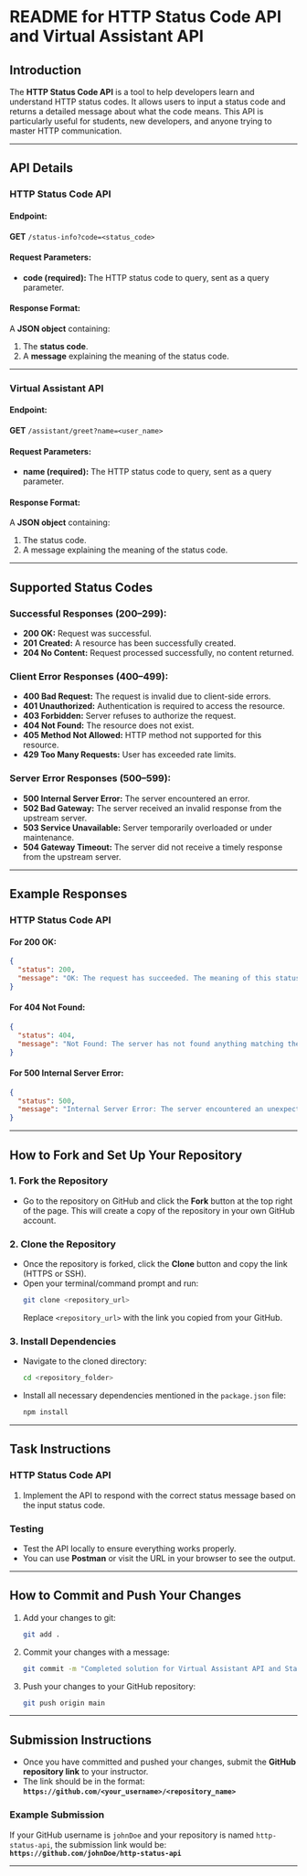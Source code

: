 # **README for HTTP Status Code API and Virtual Assistant API**

## **Introduction**

The **HTTP Status Code API** is a tool to help developers learn and understand HTTP status codes. It allows users to input a status code and returns a detailed message about what the code means. This API is particularly useful for students, new developers, and anyone trying to master HTTP communication.

---

## **API Details**

### **HTTP Status Code API**

#### **Endpoint:**

**GET** `/status-info?code=<status_code>`

#### **Request Parameters:**

- **code (required):** The HTTP status code to query, sent as a query parameter.

#### **Response Format:**

A **JSON object** containing:

1. The **status code**.
2. A **message** explaining the meaning of the status code.

---

### **Virtual Assistant API**

#### **Endpoint:**

**GET** `/assistant/greet?name=<user_name>`

#### **Request Parameters:**

- **name (required):** The HTTP status code to query, sent as a query parameter.

#### **Response Format:**

A **JSON object** containing:

1. The status code.
2. A message explaining the meaning of the status code.

---

## **Supported Status Codes**

### **Successful Responses (200–299):**

- **200 OK:** Request was successful.
- **201 Created:** A resource has been successfully created.
- **204 No Content:** Request processed successfully, no content returned.

### **Client Error Responses (400–499):**

- **400 Bad Request:** The request is invalid due to client-side errors.
- **401 Unauthorized:** Authentication is required to access the resource.
- **403 Forbidden:** Server refuses to authorize the request.
- **404 Not Found:** The resource does not exist.
- **405 Method Not Allowed:** HTTP method not supported for this resource.
- **429 Too Many Requests:** User has exceeded rate limits.

### **Server Error Responses (500–599):**

- **500 Internal Server Error:** The server encountered an error.
- **502 Bad Gateway:** The server received an invalid response from the upstream server.
- **503 Service Unavailable:** Server temporarily overloaded or under maintenance.
- **504 Gateway Timeout:** The server did not receive a timely response from the upstream server.

---

## **Example Responses**

### **HTTP Status Code API**

#### **For 200 OK:**

```json
{
  "status": 200,
  "message": "OK: The request has succeeded. The meaning of this status depends on the HTTP method used."
}
```

#### **For 404 Not Found:**

```json
{
  "status": 404,
  "message": "Not Found: The server has not found anything matching the request URI. This is often caused by a missing page or resource."
}
```

#### **For 500 Internal Server Error:**

```json
{
  "status": 500,
  "message": "Internal Server Error: The server encountered an unexpected condition that prevented it from fulfilling the request."
}
```

---

## **How to Fork and Set Up Your Repository**

### **1. Fork the Repository**

- Go to the repository on GitHub and click the **Fork** button at the top right of the page. This will create a copy of the repository in your own GitHub account.

### **2. Clone the Repository**

- Once the repository is forked, click the **Clone** button and copy the link (HTTPS or SSH).
- Open your terminal/command prompt and run:
  ```bash
  git clone <repository_url>
  ```
  Replace `<repository_url>` with the link you copied from your GitHub.

### **3. Install Dependencies**

- Navigate to the cloned directory:
  ```bash
  cd <repository_folder>
  ```
- Install all necessary dependencies mentioned in the `package.json` file:
  ```bash
  npm install
  ```

---

## **Task Instructions**

### **HTTP Status Code API**

1. Implement the API to respond with the correct status message based on the input status code.

### **Testing**

- Test the API locally to ensure everything works properly.
- You can use **Postman** or visit the URL in your browser to see the output.

---

## **How to Commit and Push Your Changes**

1. Add your changes to git:
   ```bash
   git add .
   ```
2. Commit your changes with a message:
   ```bash
   git commit -m "Completed solution for Virtual Assistant API and Status Code API"
   ```
3. Push your changes to your GitHub repository:
   ```bash
   git push origin main
   ```

---

## **Submission Instructions**

- Once you have committed and pushed your changes, submit the **GitHub repository link** to your instructor.
- The link should be in the format:  
  **`https://github.com/<your_username>/<repository_name>`**

### **Example Submission**

If your GitHub username is `johnDoe` and your repository is named `http-status-api`, the submission link would be:  
**`https://github.com/johnDoe/http-status-api`**

---
